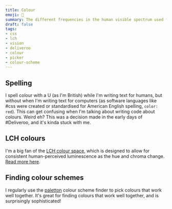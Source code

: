 ```yaml
---
title: Colour
emoji: 🌈
summary: The different frequencies in the human visible spectrum used for fun, communication, art and more.
draft: false
tags:
- css
- lch
- vision
- deliveroo
- colour
- picker
- colour-scheme
---
```


## Spelling

I spell colour with a U (as I'm British) while I'm writing text for humans, but without when I'm writing text for computers (as software languages like #css were created or standardised for American English spelling, `color: red`). This can get confusing when I'm talking about writing code about colours. Weird eh? This was a decision made in the early days of #Deliveroo, and it's kinda stuck with me.

## LCH colours

I'm a big fan of the [LCH colour space](https://css.land/lch/), which is designed to allow for consistent human-perceived luminescence as the hue and chroma change. [Read more here](https://lea.verou.me/blog/2020/04/lch-colors-in-css-what-why-and-how/).

## Finding colour schemes

I regularly use the [paletton](https://paletton.com/) colour scheme finder to pick colours that work well together. It's great for finding colours that work well together, and is surprisingly sophisticated!
